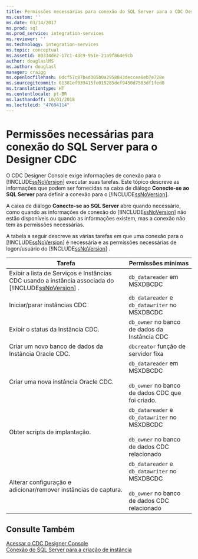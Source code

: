 ```yaml
---
title: Permissões necessárias para conexão do SQL Server para o CDC Designer | Microsoft Docs
ms.custom: ''
ms.date: 03/14/2017
ms.prod: sql
ms.prod_service: integration-services
ms.reviewer: ''
ms.technology: integration-services
ms.topic: conceptual
ms.assetid: 80334de2-17c1-43c9-951e-21a9f864e9cb
author: douglaslMS
ms.author: douglasl
manager: craigg
ms.openlocfilehash: 0dcf57c87b4d305b0a2958843deccea8eb7e728e
ms.sourcegitcommit: 61381ef939415fe019285def9450d7583df1fed0
ms.translationtype: HT
ms.contentlocale: pt-BR
ms.lasthandoff: 10/01/2018
ms.locfileid: "47694114"
---
```

# <a name="sql-server-connection-required-permissions-for-the-cdc-designer"></a>Permissões necessárias para conexão do SQL Server para o Designer CDC
  O CDC Designer Console exige informações de conexão para o [!INCLUDE[ssNoVersion](../../includes/ssnoversion-md.md)] executar suas tarefas. Este tópico descreve as informações que podem ser fornecidas na caixa de diálogo **Conecte-se ao SQL Server** para definir a conexão para o [!INCLUDE[ssNoVersion](../../includes/ssnoversion-md.md)].  
  
 A caixa de diálogo **Conecte-se ao SQL Server** abre quando necessário, como quando as informações de conexão do [!INCLUDE[ssNoVersion](../../includes/ssnoversion-md.md)] não estão disponíveis ou quando as informações existem, mas a conexão não tem as permissões necessárias.  
  
 A tabela a seguir descreve as várias tarefas em que uma conexão para o [!INCLUDE[ssNoVersion](../../includes/ssnoversion-md.md)] é necessária e as permissões necessárias de logon/usuário do [!INCLUDE[ssNoVersion](../../includes/ssnoversion-md.md)] .  
  
|Tarefa|Permissões mínimas|  
|----------|-------------------------|  
|Exibir a lista de Serviços e Instâncias CDC usando a instância associada do [!INCLUDE[ssNoVersion](../../includes/ssnoversion-md.md)] .|`db_datareader` em MSXDBCDC|  
|Iniciar/parar instâncias CDC|`db_datareader` e `db_datawriter` no MSXDBCDC|  
|Exibir o status da Instância CDC.|`db_owner` no banco de dados da Instância CDC|  
|Criar um novo banco de dados da Instância Oracle CDC.|`dbcreator` função de servidor fixa|  
|Criar uma nova instância Oracle CDC.|`db_datareader` em MSXDBCDC<br /><br /> `db_owner` no banco de dados CDC que foi criado.|  
|Obter scripts de implantação.|`db_datareader` e `db_datawriter` no MSXDBCDC<br /><br /> `db_owner` no banco de dados CDC relacionado|  
|Alterar configuração e adicionar/remover instâncias de captura.|`db_datareader` e `db_datawriter` no MSXDBCDC<br /><br /> `db_owner` no banco de dados CDC relacionado|  
  
## <a name="see-also"></a>Consulte Também  
 [Acessar o CDC Designer Console](../../integration-services/change-data-capture/access-the-cdc-designer-console.md)   
 [Conexão do SQL Server para a criação de instância](../../integration-services/change-data-capture/sql-server-connection-for-instance-creation.md)  
  
  
